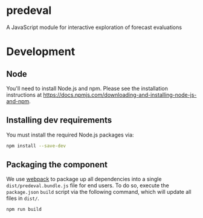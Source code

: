 # predeval
A JavaScript module for interactive exploration of forecast evaluations

# Development

## Node

You'll need to install Node.js and npm.  Please see the installation instructions at https://docs.npmjs.com/downloading-and-installing-node-js-and-npm.

## Installing dev requirements

You must install the required Node.js packages via:

```bash
npm install --save-dev
```

## Packaging the component

We use [webpack](https://webpack.js.org/) to package up all dependencies into a single `dist/predeval.bundle.js` file for end users. To do so, execute the `package.json` `build` script via the following command, which will update all files in `dist/`.

```bash
npm run build
```
